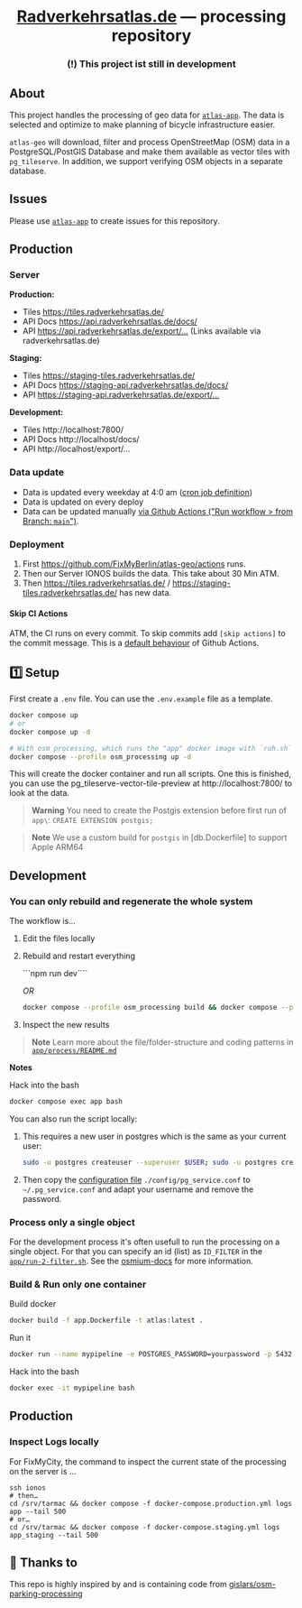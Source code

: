 <div align="center">
  <!-- <img src="src/images/" height="80" /> -->
  <h1 align="center"><a href="https://radverkehtsatlas.de">Radverkehrsatlas.de</a> — processing repository</h1>
  <h3><strong>(!)</strong> This project ist still in development</h3>
</div>

## About

This project handles the processing of geo data for [`atlas-app`](https://github.com/FixMyBerlin/atlas-app).
The data is selected and optimize to make planning of bicycle infrastructure easier.

`atlas-geo` will download, filter and process OpenStreetMap (OSM) data in a PostgreSQL/PostGIS Database and make them available as vector tiles with `pg_tileserve`. In addition, we support verifying OSM objects in a separate database.

## Issues

Please use [`atlas-app`](https://github.com/FixMyBerlin/atlas-app/issues) to create issues for this repository.

## Production

### Server

**Production:**

- Tiles https://tiles.radverkehrsatlas.de/
- API Docs https://api.radverkehrsatlas.de/docs/
- API https://api.radverkehrsatlas.de/export/… (Links available via radverkehrsatlas.de)

**Staging:**

- Tiles https://staging-tiles.radverkehrsatlas.de/
- API Docs https://staging-api.radverkehrsatlas.de/docs/
- API https://staging-api.radverkehrsatlas.de/export/…

**Development:**

- Tiles http://localhost:7800/
- API Docs http://localhost/docs/
- API http://localhost/export/…

### Data update

- Data is updated every weekday at 4:0 am ([cron job definition](/.github/workflows/generate-tiles.yml#L3-L6))
- Data is updated on every deploy
- Data can be updated manually [via Github Actions ("Run workflow > from Branch: `main`")](https://github.com/FixMyBerlin/atlas-geo/actions/workflows/generate-tiles.yml).

### Deployment

1. First https://github.com/FixMyBerlin/atlas-geo/actions runs.
2. Then our Server IONOS builds the data. This take about 30 Min ATM.
3. Then https://tiles.radverkehrsatlas.de/ / https://staging-tiles.radverkehrsatlas.de/ has new data.

#### Skip CI Actions

ATM, the CI runs on every commit. To skip commits add `[skip actions]` to the commit message. This is a [default behaviour](https://docs.github.com/en/actions/managing-workflow-runs/skipping-workflow-runs) of Github Actions.

## 1️⃣ Setup

First create a `.env` file. You can use the `.env.example` file as a template.

```sh
docker compose up
# or
docker compose up -d

# With osm processing, which runs the "app" docker image with `ruh.sh`
docker compose --profile osm_processing up -d
```

This will create the docker container and run all scripts. One this is finished, you can use the pg_tileserve-vector-tile-preview at http://localhost:7800/ to look at the data.

> **Warning**
> You need to create the Postgis extension before first run of `app\`:
> `CREATE EXTENSION postgis;`

> **Note**
> We use a custom build for `postgis` in [db.Dockerfile] to support Apple ARM64

## Development

### You can only rebuild and regenerate the whole system

The workflow is…

1. Edit the files locally

2. Rebuild and restart everything

   ```npm run dev````

   _OR_

   ```sh
   docker compose --profile osm_processing build && docker compose --profile osm_processing up
   ```

3. Inspect the new results

> **Note**
> Learn more about the file/folder-structure and coding patterns in [`app/process/README.md`](/app/process/README.md)

**Notes**

Hack into the bash

```sh
docker compose exec app bash
```

You can also run the script locally:

1. This requires a new user in postgres which is the same as your current user:
   ```sh
   sudo -u postgres createuser --superuser $USER; sudo -u postgres createdb $USER
   ```
2. Then copy the [configuration file](https://www.postgresql.org/docs/current/libpq-pgservice.html) `./config/pg_service.conf` to `~/.pg_service.conf` and adapt your username and remove the password.

### Process only a single object

For the development process it's often usefull to run the processing on a single object.
For that you can specify an id (list) as `ID_FILTER` in the [`app/run-2-filter.sh`](/app/run-2-filter.sh).
See the [osmium-docs](https://docs.osmcode.org/osmium/latest/osmium-getid.html) for more information.

### Build & Run only one container

Build docker

```sh
docker build -f app.Dockerfile -t atlas:latest .
```

Run it

```sh
docker run --name mypipeline -e POSTGRES_PASSWORD=yourpassword -p 5432:5432 -d atlas
```

Hack into the bash

```sh
docker exec -it mypipeline bash
```

## Production

### Inspect Logs locally

For FixMyCity, the command to inspect the current state of the processing on the server is …

```
ssh ionos
# then…
cd /srv/tarmac && docker compose -f docker-compose.production.yml logs app --tail 500
# or…
cd /srv/tarmac && docker compose -f docker-compose.staging.yml logs app_staging --tail 500
```

## 💛 Thanks to

This repo is highly inspired by and is containing code from [gislars/osm-parking-processing](https://github.com/gislars/osm-parking-processing/tree/wip)
